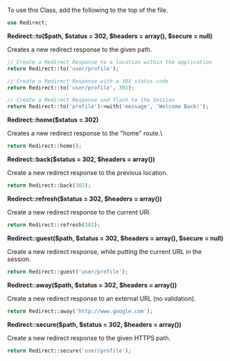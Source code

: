 To use this Class, add the following to the top of the file.

```php
use Redirect;
```

**Redirect::to($path, $status = 302, $headers = array(), $secure = null)**

Creates a new redirect response to the given path.

```php
// Create a Redirect Response to a location within the application
return Redirect::to('user/profile');

// Create a Redirect Response with a 301 status code
return Redirect::to('user/profile', 301);

// Create a Redirect Response and flash to the Session
return Redirect::to('profile')->with('message', 'Welcome Back!');
```

**Redirect::home($status = 302)**

Creates a new redirect response to the "home" route.\

```php
return Redirect::home();
```

**Redirect::back($status = 302, $headers = array())**

Create a new redirect response to the previous location.

```php
return Redirect::back(302);
```

**Redirect::refresh($status = 302, $headers = array())**

Create a new redirect response to the current URI.

```php
return Redirect::refresh(302);
```

**Redirect::guest($path, $status = 302, $headers = array(), $secure = null)**

Create a new redirect response, while putting the current URL in the session.

```php
return Redirect::guest('user/profile');
```

**Redirect::away($path, $status = 302, $headers = array())**

Create a new redirect response to an external URL (no validation).

```php
return Redirect::away('http://www.google.com');
```

**Redirect::secure($path, $status = 302, $headers = array())**

Create a new redirect response to the given HTTPS path.

```php
return Redirect::secure('user/profile');
```